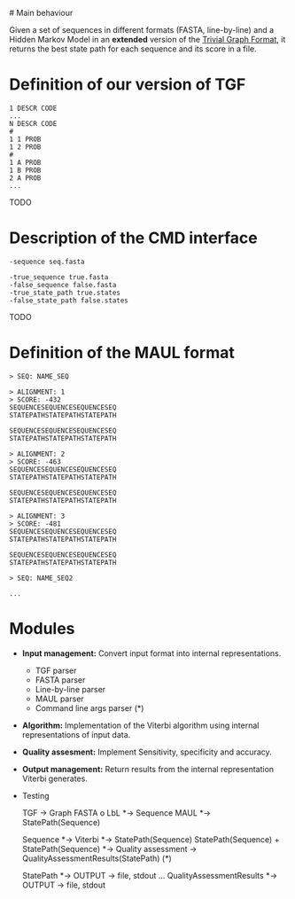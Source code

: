 # Main behaviour

Given a set of sequences in different formats (FASTA, line-by-line) and a Hidden Markov Model in an **extended** version of the [Trivial Graph Format](http://en.wikipedia.org/wiki/Trivial_Graph_Format), it returns the best state path for each sequence and its score in a file.

# Definition of our version of TGF

    1 DESCR CODE
    ...
    N DESCR CODE
    #
    1 1 PROB
    1 2 PROB
    #
    1 A PROB
    1 B PROB
    2 A PROB
    ...

TODO

# Description of the CMD interface

    -sequence seq.fasta

    -true_sequence true.fasta
    -false_sequence false.fasta
    -true_state_path true.states
    -false_state_path false.states

TODO

# Definition of the MAUL format


    > SEQ: NAME_SEQ

    > ALIGNMENT: 1
    > SCORE: -432
    SEQUENCESEQUENCESEQUENCESEQ
    STATEPATHSTATEPATHSTATEPATH

    SEQUENCESEQUENCESEQUENCESEQ
    STATEPATHSTATEPATHSTATEPATH

    > ALIGNMENT: 2
    > SCORE: -463
    SEQUENCESEQUENCESEQUENCESEQ
    STATEPATHSTATEPATHSTATEPATH

    SEQUENCESEQUENCESEQUENCESEQ
    STATEPATHSTATEPATHSTATEPATH

    > ALIGNMENT: 3
    > SCORE: -481
    SEQUENCESEQUENCESEQUENCESEQ
    STATEPATHSTATEPATHSTATEPATH

    SEQUENCESEQUENCESEQUENCESEQ
    STATEPATHSTATEPATHSTATEPATH

    > SEQ: NAME_SEQ2

    ...

# Modules

  + **Input management:** Convert input format into internal representations.
    + TGF parser
    + FASTA parser
    + Line-by-line parser
    + MAUL parser
    + Command line args parser (\*)
  + **Algorithm:** Implementation of the Viterbi algorithm using internal representations of input data.
  + **Quality assesment:** Implement Sensitivity, specificity and accuracy.
  + **Output management:** Return results from the internal representation Viterbi generates.
  + Testing


    TGF -> Graph
    FASTA o LbL *-> Sequence
    MAUL *-> StatePath(Sequence)

    Sequence *-> Viterbi *-> StatePath(Sequence)
    StatePath(Sequence) + StatePath(Sequence) *-> Quality assessment -> QualityAssessmentResults(StatePath) (\*)

    StatePath *-> OUTPUT -> file, stdout ...
    QualityAssessmentResults *-> OUTPUT -> file, stdout
